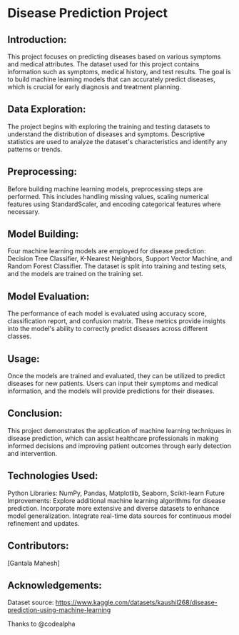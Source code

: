# Disease Prediction Project

## Introduction:
This project focuses on predicting diseases based on various symptoms and medical attributes. The dataset used for this project contains information such as symptoms, medical history, and test results. The goal is to build machine learning models that can accurately predict diseases, which is crucial for early diagnosis and treatment planning.

## Data Exploration:
The project begins with exploring the training and testing datasets to understand the distribution of diseases and symptoms. Descriptive statistics are used to analyze the dataset's characteristics and identify any patterns or trends.

## Preprocessing:
Before building machine learning models, preprocessing steps are performed. This includes handling missing values, scaling numerical features using StandardScaler, and encoding categorical features where necessary.

## Model Building:
Four machine learning models are employed for disease prediction: Decision Tree Classifier, K-Nearest Neighbors, Support Vector Machine, and Random Forest Classifier. The dataset is split into training and testing sets, and the models are trained on the training set.

## Model Evaluation:
The performance of each model is evaluated using accuracy score, classification report, and confusion matrix. These metrics provide insights into the model's ability to correctly predict diseases across different classes.

## Usage:
Once the models are trained and evaluated, they can be utilized to predict diseases for new patients. Users can input their symptoms and medical information, and the models will provide predictions for their diseases.

## Conclusion:
This project demonstrates the application of machine learning techniques in disease prediction, which can assist healthcare professionals in making informed decisions and improving patient outcomes through early detection and intervention.

## Technologies Used:
Python
Libraries: NumPy, Pandas, Matplotlib, Seaborn, Scikit-learn
Future Improvements:
Explore additional machine learning algorithms for disease prediction.
Incorporate more extensive and diverse datasets to enhance model generalization.
Integrate real-time data sources for continuous model refinement and updates.

## Contributors:
[Gantala Mahesh]

## Acknowledgements:
Dataset source:
https://www.kaggle.com/datasets/kaushil268/disease-prediction-using-machine-learning

Thanks to @codealpha
